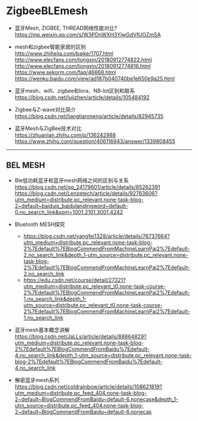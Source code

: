 # ZigbeeBLEmesh

* 蓝牙Mesh, ZIGBEE, THREAD网络性能对比?  
https://mp.weixin.qq.com/s/W3PDnWXH3YiwGdVfUOZmSA

* mesh和zigbee智能家居的区别  
  http://www.zhihejia.com/baike/1707.html  
  http://www.elecfans.com/tongxin/20180912774822.html  
  http://www.elecfans.com/tongxin/20180912774816.html  
  https://www.sekorm.com/faq/46668.html  
  https://wenku.baidu.com/view/ad187b040740be1e650e9a25.html  

* 蓝牙mesh、wifi、zigbee和lora、NB-lot区别和联系  
  https://blog.csdn.net/lujizhen/article/details/105484192  
  
* Zigbee与Z-wave对比简介  
  https://blog.csdn.net/liangtianmeng/article/details/82945735  
* 蓝牙Mesh与ZigBee技术对比  
  https://zhuanlan.zhihu.com/p/136242988  
  https://www.zhihu.com/question/406116943/answer/1339808455  

---

## BEL MESH

* Ble低功耗蓝牙和蓝牙mesh网络之间的区别与关系  
  https://blog.csdn.net/qq_24179601/article/details/85262391  
  https://blog.csdn.net/Lenzetech/article/details/92763606?utm_medium=distribute.pc_relevant.none-task-blog-2~default~baidujs_baidulandingword~default-0.no_search_link&spm=1001.2101.3001.4242  
  
* Bluetooth MESH探究  
    * https://blog.csdn.net/yangfei1328/article/details/76737664?utm_medium=distribute.pc_relevant.none-task-blog-2%7Edefault%7EBlogCommendFromMachineLearnPai2%7Edefault-2.no_search_link&depth_1-utm_source=distribute.pc_relevant.none-task-blog-2%7Edefault%7EBlogCommendFromMachineLearnPai2%7Edefault-2.no_search_link  
    * https://edu.csdn.net/course/detail/27321?utm_medium=distribute.pc_relevant_t0.none-task-course-2%7Edefault%7EBlogCommendFromMachineLearnPai2%7Edefault-1.no_search_link&depth_1-utm_source=distribute.pc_relevant_t0.none-task-course-2%7Edefault%7EBlogCommendFromMachineLearnPai2%7Edefault-1.no_search_link  
  
* 蓝牙mesh基本概念讲解  
  https://blog.csdn.net/JaLLs/article/details/88864829?utm_medium=distribute.pc_relevant.none-task-blog-2%7Edefault%7EBlogCommendFromBaidu%7Edefault-4.no_search_link&depth_1-utm_source=distribute.pc_relevant.none-task-blog-2%7Edefault%7EBlogCommendFromBaidu%7Edefault-4.no_search_link  

* 解密蓝牙mesh系列
  https://blog.csdn.net/coldrainbow/article/details/108621819?utm_medium=distribute.pc_feed_404.none-task-blog-2~default~BlogCommendFromBaidu~default-6.nonecase&depth_1-utm_source=distribute.pc_feed_404.none-task-blog-2~default~BlogCommendFromBaidu~default-6.nonecas  





